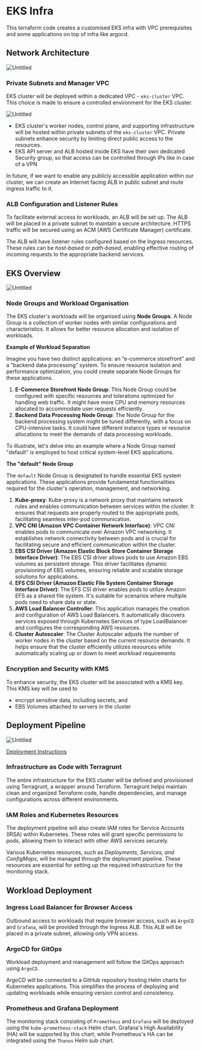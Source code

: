 # EKS Infra
This terraform code creates a customised EKS infra with VPC prerequisites and some applications on top of infra like argocd.

## **Network Architecture**

![Untitled](docs/NetworkArchitecture.png)

### **Private Subnets and Manager VPC**

EKS cluster will be deployed within a dedicated VPC - `eks-cluster` VPC. This choice is made to ensure a controlled environment for the EKS cluster.

![Untitled](docs/NetworkArchitecture_2.png)

- EKS cluster's worker nodes, control plane, and supporting infrastructure will be hosted within private subnets of the `eks-cluster` VPC. Private subnets enhance security by limiting direct public access to the resources.
- EKS API server and ALB hosted inside EKS have their own dedicated Security group, so that access can be controlled through IPs like in case of a VPN

In future, if we want to enable any publicly accessible application within our cluster, we can create an Internet facing ALB in public subnet and route ingress traffic to it. 

### **ALB Configuration and Listener Rules**

To facilitate external access to workloads, an ALB will be set up. The ALB will be placed in a private subnet to maintain a secure architecture. HTTPS traffic will be secured using an ACM (AWS Certificate Manager) certificate.

The ALB will have listener rules configured based on the Ingress resources. These rules can be *host-based* or *path-based*, enabling effective routing of incoming requests to the appropriate backend services.

## **EKS Overview**

![Untitled](docs/EKS_Overview.png)

### **Node Groups and Workload Organisation**

The EKS cluster's workloads will be organised using **Node Groups**. A Node Group is a collection of worker nodes with similar configurations and characteristics. It allows for better resource allocation and isolation of workloads. 

**Example of Workload Separation**

Imagine you have two distinct applications: an “e-commerce storefront” and a “backend data processing” system. To ensure resource isolation and performance optimization, you could create separate Node Groups for these applications.

1. **E-Commerce Storefront Node Group**: This Node Group could be configured with specific resources and tolerations optimized for handling web traffic. It might have more CPU and memory resources allocated to accommodate user requests efficiently.
2. **Backend Data Processing Node Group**: The Node Group for the backend processing system might be tuned differently, with a focus on CPU-intensive tasks. It could have different instance types or resource allocations to meet the demands of data processing workloads.

To illustrate, let's delve into an example where a Node Group named "default" is employed to host critical system-level EKS applications.

**The "default" Node Group**

The `default` Node Group is designated to handle essential EKS system applications. These applications provide fundamental functionalities required for the cluster's operation, management, and networking.

1. **Kube-proxy**: Kube-proxy is a network proxy that maintains network rules and enables communication between services within the cluster. It ensures that requests are properly routed to the appropriate pods, facilitating seamless inter-pod communication.
2. **VPC CNI (Amazon VPC Container Network Interface)**: VPC CNI enables pods to communicate over Amazon VPC networking. It establishes network connectivity between pods and is crucial for facilitating secure and efficient communication within the cluster.
3. **EBS CSI Driver (Amazon Elastic Block Store Container Storage Interface Driver)**: The EBS CSI driver allows pods to use Amazon EBS volumes as persistent storage. This driver facilitates dynamic provisioning of EBS volumes, ensuring reliable and scalable storage solutions for applications.
4. **EFS CSI Driver (Amazon Elastic File System Container Storage Interface Driver)**: The EFS CSI driver enables pods to utilize Amazon EFS as a shared file system. It's suitable for scenarios where multiple pods need to share data or state.
5. **AWS Load Balancer Controller**: This application manages the creation and configuration of AWS Load Balancers. It automatically discovers services exposed through Kubernetes Services of type LoadBalancer and configures the corresponding AWS resources.
6. **Cluster Autoscaler**: The Cluster Autoscaler adjusts the number of worker nodes in the cluster based on the current resource demands. It helps ensure that the cluster efficiently utilizes resources while automatically scaling up or down to meet workload requirements

### **Encryption and Security with KMS**

To enhance security, the EKS cluster will be associated with a KMS key. This KMS key will be used to 

- encrypt sensitive data, including secrets, and
- EBS Volumes attached to servers in the cluster

## **Deployment Pipeline**

![Untitled](docs/Deployment_Pipeline.png)

[Deployment Instructions](docs/README.md)


### **Infrastructure as Code with Terragrunt**

The entire infrastructure for the EKS cluster will be defined and provisioned using Terragrunt, a wrapper around Terraform. Terragrunt helps maintain clean and organized Terraform code, handle dependencies, and manage configurations across different environments.

### **IAM Roles and Kubernetes Resources**

The deployment pipeline will also create IAM roles for Service Accounts (IRSA) within Kubernetes. These roles will grant specific permissions to pods, allowing them to interact with other AWS services securely.

Various Kubernetes resources, such as *Deployments, Services, and ConfigMaps*, will be managed through the deployment pipeline. These resources are essential for setting up the required infrastructure for the monitoring stack.

## **Workload Deployment**

### **Ingress Load Balancer for Browser Access**

Outbound access to workloads that require browser access, such as `ArgoCD` and `Grafana`, will be provided through the Ingress ALB. This ALB will be placed in a private subnet, allowing only VPN access.

### **ArgoCD for GitOps**

Workload deployment and management will follow the GitOps approach using `ArgoCD`. 

ArgoCD will be connected to a GitHub repository hosting Helm charts for Kubernetes applications. This simplifies the process of deploying and updating workloads while ensuring version control and consistency.

### **Prometheus and Grafana Deployment**

The monitoring stack consisting of `Prometheus` and `Grafana` will be deployed using the `kube-prometheus-stack` Helm chart. Grafana's High Availability (HA) will be supported by this chart, while Prometheus's HA can be integrated using the `Thanos` Helm sub chart.